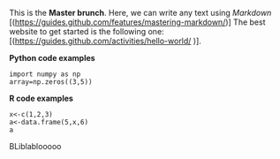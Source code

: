This is the **Master brunch**. Here, we can write any text using *Markdown* [(https://guides.github.com/features/mastering-markdown/)] The best website to get started is the following one: [(https://guides.github.com/activities/hello-world/
)]. 




**Python code examples** 
```
import numpy as np
array=np.zeros((3,5))
```


**R code examples**
```
x<-c(1,2,3)
a<-data.frame(5,x,6)
a
```


BLiblablooooo


